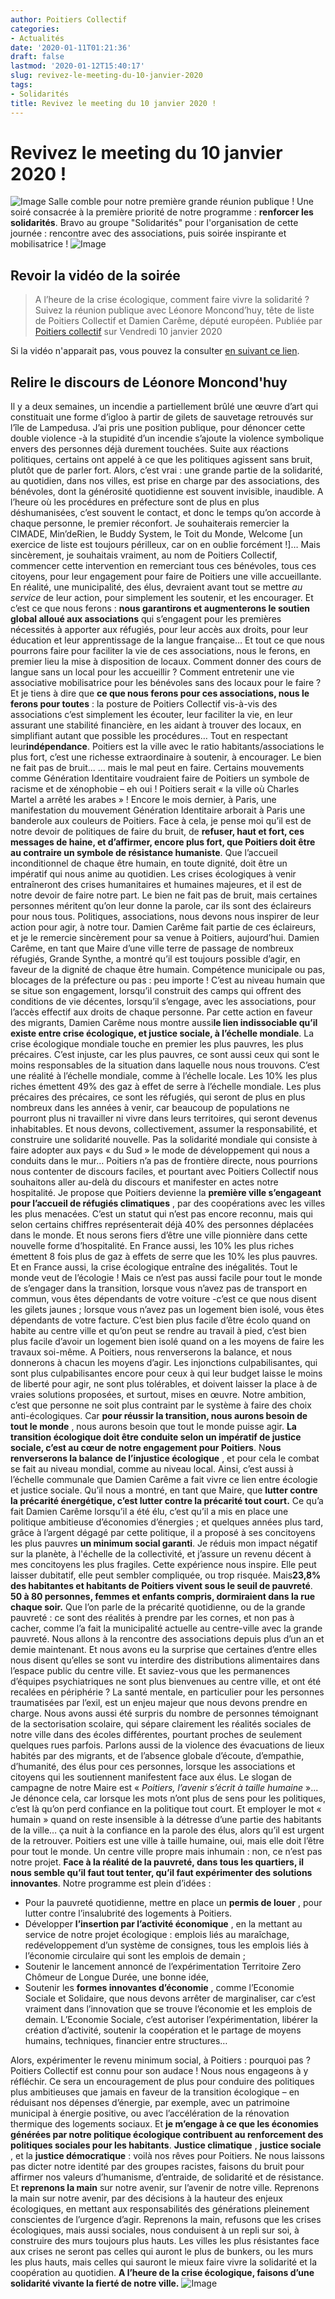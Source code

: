 ```yaml
---
author: Poitiers Collectif
categories:
- Actualités
date: '2020-01-11T01:21:36'
draft: false
lastmod: '2020-01-12T15:40:17'
slug: revivez-le-meeting-du-10-janvier-2020
tags:
- Solidarités
title: Revivez le meeting du 10 janvier 2020 !
---
```


# **Revivez le meeting du 10 janvier 2020 !**

![Image](/images/2025/revivez-le-meeting-du-10-janvier-2020/EN8ZMOPX4AIXsJ-.jpg) Salle comble pour notre première grande réunion publique ! Une soiré consacrée à la première priorité de notre programme : **renforcer les solidarités**. Bravo au groupe "Solidarités" pour l'organisation de cette journée : rencontre avec des associations, puis soirée inspirante et mobilisatrice ! ![Image](/images/2025/revivez-le-meeting-du-10-janvier-2020/WhatsApp-Image-2020-01-11-at-01.14.31.jpeg) 

## Revoir la vidéo de la soirée

>   A l’heure de la crise écologique, comment faire vivre la solidarité ? Suivez la réunion publique avec Léonore Moncond’huy, tête de liste de Poitiers Collectif et Damien Carême, député européen. Publiée par [Poitiers collectif](https://www.facebook.com/poitierscollectif/) sur Vendredi 10 janvier 2020

Si la vidéo n'apparait pas, vous pouvez la consulter [en suivant ce lien](https://www.facebook.com/poitierscollectif/videos/404526200315830/). 

## Relire le discours de Léonore Moncond'huy

Il y a deux semaines, un incendie a partiellement brûlé une œuvre d’art qui constituait une forme d’igloo à partir de gilets de sauvetage retrouvés sur l’île de Lampedusa. J’ai pris une position publique, pour dénoncer cette double violence -à la stupidité d’un incendie s’ajoute la violence symbolique envers des personnes déjà durement touchées. Suite aux réactions politiques, certains ont appelé à ce que les politiques agissent sans bruit, plutôt que de parler fort.   Alors, c’est vrai : une grande partie de la solidarité, au quotidien, dans nos villes, est prise en charge par des associations, des bénévoles, dont la générosité quotidienne est souvent invisible, inaudible. A l’heure où les procédures en préfecture sont de plus en plus déshumanisées, c’est souvent le contact, et donc le temps qu’on accorde à chaque personne, le premier réconfort. Je souhaiterais remercier la CIMADE, Min’deRien, le Buddy System, le Toit du Monde, Welcome [un exercice de liste est toujours périlleux, car on en oublie forcément !]… Mais sincèrement, je souhaitais vraiment, au nom de Poitiers Collectif, commencer cette intervention en remerciant tous ces bénévoles, tous ces citoyens, pour leur engagement pour faire de Poitiers une ville accueillante. En réalité, une municipalité, des élus, devraient avant tout se mettre _au service_ de leur action, pour simplement les soutenir, et les encourager. Et c’est ce que nous ferons : **nous garantirons et augmenterons le soutien global alloué aux associations** qui s’engagent pour les premières nécessités à apporter aux réfugiés, pour leur accès aux droits, pour leur éducation et leur apprentissage de la langue française… Et tout ce que nous pourrons faire pour faciliter la vie de ces associations, nous le ferons, en premier lieu la mise à disposition de locaux. Comment donner des cours de langue sans un local pour les accueillir ? Comment entretenir une vie associative mobilisatrice pour les bénévoles sans des locaux pour le faire ? Et je tiens à dire que **ce que nous ferons pour ces associations, nous le ferons pour toutes** : la posture de Poitiers Collectif vis-à-vis des associations c’est simplement les écouter, leur faciliter la vie, en leur assurant une stabilité financière, en les aidant à trouver des locaux, en simplifiant autant que possible les procédures… Tout en respectant leur**indépendance**. Poitiers est la ville avec le ratio habitants/associations le plus fort, c’est une richesse extraordinaire à soutenir, à encourager.   Le bien ne fait pas de bruit... ... mais le mal peut en faire. Certains mouvements comme Génération Identitaire voudraient faire de Poitiers un symbole de racisme et de xénophobie – eh oui ! Poitiers serait « la ville où Charles Martel a arrêté les arabes » ! Encore le mois dernier, à Paris, une manifestation du mouvement Génération Identitaire arborait à Paris une banderole aux couleurs de Poitiers. Face à cela, je pense moi qu’il est de notre devoir de politiques de faire du bruit, de **refuser, haut et fort, ces messages de haine, et d’affirmer, encore plus fort, que Poitiers doit être au contraire un symbole de résistance humaniste**. Que l’accueil inconditionnel de chaque être humain, en toute dignité, doit être un impératif qui nous anime au quotidien. Les crises écologiques à venir entraîneront des crises humanitaires et humaines majeures, et il est de notre devoir de faire notre part.   Le bien ne fait pas de bruit, mais certaines personnes méritent qu’on leur donne la parole, car ils sont des éclaireurs pour nous tous. Politiques, associations, nous devons nous inspirer de leur action pour agir, à notre tour. Damien Carême fait partie de ces éclaireurs, et je le remercie sincèrement pour sa venue à Poitiers, aujourd’hui.   Damien Carême, en tant que Maire d’une ville terre de passage de nombreux réfugiés, Grande Synthe, a montré qu’il est toujours possible d’agir, en faveur de la dignité de chaque être humain. Compétence municipale ou pas, blocages de la préfecture ou pas : peu importe ! C’est au niveau humain que se situe son engagement, lorsqu’il construit des camps qui offrent des conditions de vie décentes, lorsqu’il s’engage, avec les associations, pour l’accès effectif aux droits de chaque personne.   Par cette action en faveur des migrants, Damien Carême nous montre aussi**le lien indissociable qu’il existe entre crise écologique, et justice sociale, à l’échelle mondiale**. La crise écologique mondiale touche en premier les plus pauvres, les plus précaires. C’est injuste, car les plus pauvres, ce sont aussi ceux qui sont le moins responsables de la situation dans laquelle nous nous trouvons. C’est une réalité à l’échelle mondiale, comme à l’échelle locale. Les 10% les plus riches émettent 49% des gaz à effet de serre à l’échelle mondiale. Les plus précaires des précaires, ce sont les réfugiés, qui seront de plus en plus nombreux dans les années à venir, car beaucoup de populations ne pourront plus ni travailler ni vivre dans leurs territoires, qui seront devenus inhabitables. Et nous devons, collectivement, assumer la responsabilité, et construire une solidarité nouvelle. Pas la solidarité mondiale qui consiste à faire adopter aux pays « du Sud » le mode de développement qui nous a conduits dans le mur… Poitiers n’a pas de frontière directe, nous pourrions nous contenter de discours faciles, et pourtant avec Poitiers Collectif nous souhaitons aller au-delà du discours et manifester en actes notre hospitalité. Je propose que Poitiers devienne la **première ville s’engageant pour l’accueil de réfugiés climatiques** , par des coopérations avec les villes les plus menacées. C’est un statut qui n’est pas encore reconnu, mais qui selon certains chiffres représenterait déjà 40% des personnes déplacées dans le monde. Et nous serons fiers d’être une ville pionnière dans cette nouvelle forme d’hospitalité.   En France aussi, les 10% les plus riches émettent 8 fois plus de gaz à effets de serre que les 10% les plus pauvres. Et en France aussi, la crise écologique entraîne des inégalités. Tout le monde veut de l’écologie ! Mais ce n’est pas aussi facile pour tout le monde de s’engager dans la transition, lorsque vous n’avez pas de transport en commun, vous êtes dépendants de votre voiture -c’est ce que nous disent les gilets jaunes ; lorsque vous n’avez pas un logement bien isolé, vous êtes dépendants de votre facture. C’est bien plus facile d’être écolo quand on habite au centre ville et qu’on peut se rendre au travail à pied, c’est bien plus facile d’avoir un logement bien isolé quand on a les moyens de faire les travaux soi-même. A Poitiers, nous renverserons la balance, et nous donnerons à chacun les moyens d’agir. Les injonctions culpabilisantes, qui sont plus culpabilisantes encore pour ceux à qui leur budget laisse le moins de liberté pour agir, ne sont plus tolérables, et doivent laisser la place à de vraies solutions proposées, et surtout, mises en œuvre. Notre ambition, c’est que personne ne soit plus contraint par le système à faire des choix anti-écologiques. Car **pour réussir la transition, nous aurons besoin de tout le monde** , nous aurons besoin que tout le monde puisse agir. **La transition écologique doit être conduite selon un impératif de justice sociale, c’est au cœur de notre engagement pour Poitiers**.   N**ous renverserons la balance** **de l’injustice écologique** , et pour cela le combat se fait au niveau mondial, comme au niveau local. Ainsi, c’est aussi à l’échelle communale que Damien Carême a fait vivre ce lien entre écologie et justice sociale. Qu’il nous a montré, en tant que Maire, que **lutter contre la précarité énergétique, c’est lutter contre la précarité tout court.** Ce qu’a fait Damien Carême lorsqu’il a été élu, c’est qu’il a mis en place une politique ambitieuse d’économies d’énergies ; et quelques années plus tard, grâce à l’argent dégagé par cette politique, il a proposé à ses concitoyens les plus pauvres **un minimum social garanti**. Je réduis mon impact négatif sur la planète, à l'échelle de la collectivité, et j’assure un revenu décent à mes concitoyens les plus fragiles. Cette expérience nous inspire. Elle peut laisser dubitatif, elle peut sembler compliquée, ou trop risquée. Mais**23,8% des habitantes et habitants de Poitiers vivent sous le seuil de pauvreté**. **50 à 80 personnes, femmes et enfants compris, dormiraient dans la rue chaque soir.** Que l’on parle de la précarité quotidienne, ou de la grande pauvreté : ce sont des réalités à prendre par les cornes, et non pas à cacher, comme l’a fait la municipalité actuelle au centre-ville avec la grande pauvreté. Nous allons à la rencontre des associations depuis plus d’un an et demie maintenant. Et nous avons eu la surprise que certaines d’entre elles nous disent qu’elles se sont vu interdire des distributions alimentaires dans l’espace public du centre ville. Et saviez-vous que les permanences d’équipes psychiatriques ne sont plus bienvenues au centre ville, et ont été recalées en périphérie ? La santé mentale, en particulier pour les personnes traumatisées par l’exil, est un enjeu majeur que nous devons prendre en charge. Nous avons aussi été surpris du nombre de personnes témoignant de la sectorisation scolaire, qui sépare clairement les réalités sociales de notre ville dans des écoles différentes, pourtant proches de seulement quelques rues parfois. Parlons aussi de la violence des évacuations de lieux habités par des migrants, et de l’absence globale d’écoute, d’empathie, d’humanité, des élus pour ces personnes, lorsque les associations et citoyens qui les soutiennent manifestent face aux élus. Le slogan de campagne de notre Maire est «  _Poitiers, l’avenir s’écrit à taille humaine_ »... Je dénonce cela, car lorsque les mots n’ont plus de sens pour les politiques, c’est là qu’on perd confiance en la politique tout court. Et employer le mot « humain » quand on reste insensible à la détresse d’une partie des habitants de la ville… ça nuit à la confiance en la parole des élus, alors qu’il est urgent de la retrouver. Poitiers est une ville à taille humaine, oui, mais elle doit l’être pour tout le monde. Un centre ville propre mais inhumain : non, ce n’est pas notre projet.   **Face à la réalité de la pauvreté, dans tous les quartiers, il nous semble qu’il faut tout tenter, qu’il faut expérimenter des solutions innovantes**. Notre programme est plein d’idées : 

  * Pour la pauvreté quotidienne, mettre en place un **permis de louer** , pour lutter contre l’insalubrité des logements à Poitiers.
  * Développer **l’insertion par l’activité économique** , en la mettant au service de notre projet écologique : emplois liés au maraîchage, redéveloppement d’un système de consignes, tous les emplois liés à l’économie circulaire qui sont les emplois de demain ;
  * Soutenir le lancement annoncé de l’expérimentation Territoire Zero Chômeur de Longue Durée, une bonne idée,
  * Soutenir les **formes innovantes d’économie** , comme l’Economie Sociale et Solidaire, que nous devons arrêter de marginaliser, car c’est vraiment dans l’innovation que se trouve l’économie et les emplois de demain. L’Economie Sociale, c’est autoriser l’expérimentation, libérer la création d’activité, soutenir la coopération et le partage de moyens humains, techniques, financier entre structures…

Alors, expérimenter le revenu minimum social, à Poitiers : pourquoi pas ? Poitiers Collectif est connu pour son audace ! Nous nous engageons à y réfléchir. Ce sera un encouragement de plus pour conduire des politiques plus ambitieuses que jamais en faveur de la transition écologique – en réduisant nos dépenses d’énergie, par exemple, avec un patrimoine municipal à énergie positive, ou avec l’accélération de la rénovation thermique des logements sociaux. Et **je m’engage à ce que les économies générées par notre politique écologique contribuent au renforcement des politiques sociales pour les habitants**.   **Justice climatique** , **justice sociale** , et la **justice démocratique** : voilà nos rêves pour Poitiers. Ne nous laissons pas dicter notre identité par des groupes racistes, faisons du bruit pour affirmer nos valeurs d’humanisme, d’entraide, de solidarité et de résistance. Et **reprenons la main** sur notre avenir, sur l’avenir de notre ville. Reprenons la main sur notre avenir, par des décisions à la hauteur des enjeux écologiques, en mettant aux responsabilités des générations pleinement conscientes de l’urgence d’agir. Reprenons la main, refusons que les crises écologiques, mais aussi sociales, nous conduisent à un repli sur soi, à construire des murs toujours plus hauts. Les villes les plus résistantes face aux crises ne seront pas celles qui auront le plus de bunkers, ou les murs les plus hauts, mais celles qui sauront le mieux faire vivre la solidarité et la coopération au quotidien. **A l’heure de la crise écologique, faisons d’une solidarité vivante la fierté de notre ville.** ![Image](/images/2025/revivez-le-meeting-du-10-janvier-2020/WhatsApp-Image-2020-01-11-at-01.14.311.jpeg)

